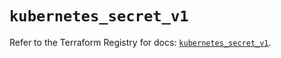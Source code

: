 # `kubernetes_secret_v1`

Refer to the Terraform Registry for docs: [`kubernetes_secret_v1`](https://registry.terraform.io/providers/hashicorp/kubernetes/2.37.1/docs/resources/secret_v1).
